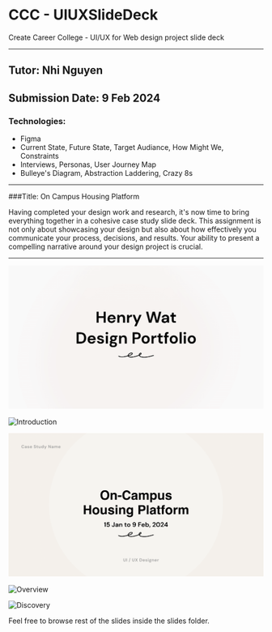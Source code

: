 # CCC - UIUXSlideDeck

<p>Create Career College - UI/UX for Web design project slide deck</P>

---

## Tutor: Nhi Nguyen
## Submission Date: 9 Feb 2024

### Technologies:
- Figma
- Current State, Future State, Target Audiance, How Might We, Constraints
- Interviews, Personas, User Journey Map
- Bulleye's Diagram, Abstraction Laddering, Crazy 8s

---

###Title: On Campus Housing Platform

<p>Having completed your design work and research, it's now time to bring everything together in a cohesive case study slide deck. This assignment is not only about showcasing your design but also about how effectively you communicate your process, decisions, and results. Your ability to present a compelling narrative around your design project is crucial.</p>

---
![Cover](/slides/1%20Deck%20Cover%20Page.png)

![Introduction](/slides/2%20Introduction.png)

![CaseStudy](/slides/3%20Case%20Study%20Cover.png)

![Overview](/slides/4%20Overview.png)

![Discovery](/slides/5%20Discovery.png)

<p>Feel free to browse rest of the slides inside the slides folder.</p>